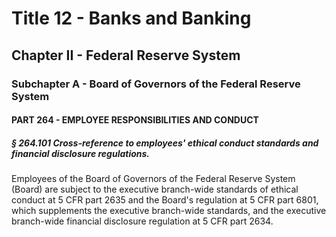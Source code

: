 
# Title 12 - Banks and Banking
## Chapter II - Federal Reserve System
### Subchapter A - Board of Governors of the Federal Reserve System
#### PART 264 - EMPLOYEE RESPONSIBILITIES AND CONDUCT
##### § 264.101 Cross-reference to employees' ethical conduct standards and financial disclosure regulations.

Employees of the Board of Governors of the Federal Reserve System (Board) are subject to the executive branch-wide standards of ethical conduct at 5 CFR part 2635 and the Board's regulation at 5 CFR part 6801, which supplements the executive branch-wide standards, and the executive branch-wide financial disclosure regulation at 5 CFR part 2634.
